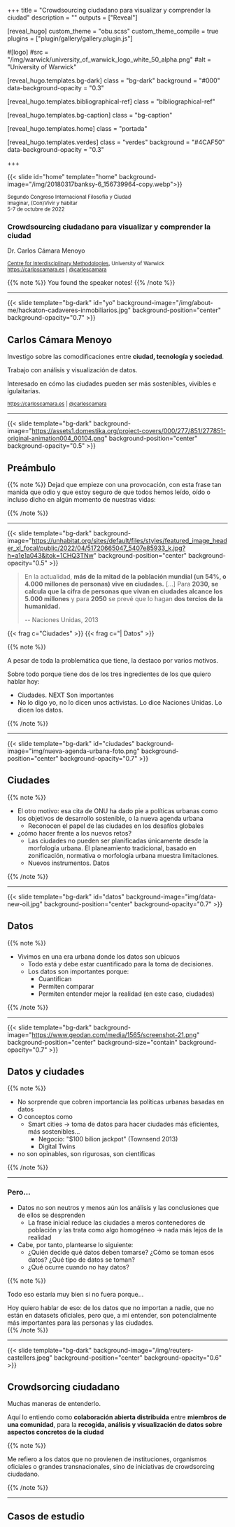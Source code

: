 +++
title = "Crowdsourcing ciudadano para visualizar y comprender la ciudad"
description = ""
outputs = ["Reveal"]


[reveal_hugo]
custom_theme = "obu.scss"
custom_theme_compile = true
plugins = ["plugin/gallery/gallery.plugin.js"]

#[logo]
#src = "/img/warwick/university_of_warwick_logo_white_50_alpha.png"
#alt = "University of Warwick"

[reveal_hugo.templates.bg-dark]
class = "bg-dark"
background = "#000"
data-background-opacity = "0.3"

[reveal_hugo.templates.bibliographical-ref]
class = "bibliographical-ref"

[reveal_hugo.templates.bg-caption]
class = "bg-caption"

[reveal_hugo.templates.home]
class = "portada"

[reveal_hugo.templates.verdes]
class = "verdes"
background = "#4CAF50"
data-background-opacity = "0.3"

+++

{{< slide id="home"  template="home" background-image="/img/20180317banksy-6_156739964-copy.webp">}}

<div class="borders">

<small>Segundo Congreso Internacional Filosofía y Ciudad<br>
Imaginar, (Con)Vivir y habitar<br>
5-7 de octubre de 2022</small>

<h3>Crowdsourcing ciudadano para visualizar y comprender la ciudad</h3>

<p>Dr. Carlos Cámara Menoyo</p>

<small><a href="https://warwick.ac.uk/fac/cross_fac/cim/">Centre for Interdisciplinary Methodologies</a>, University of Warwick<br>
<a href="https://carloscamara.es">https://carloscamara.es</a> | <a href="https://twitter.com/carlescamara">@carlescamara</a></small>

</div>

{{% note %}}
You found the speaker notes!
{{% /note %}}

---

{{< slide template="bg-dark" id="yo" background-image="/img/about-me/hackaton-cadaveres-inmobiliarios.jpg" background-position="center" background-opacity="0.7" >}}

## Carlos Cámara Menoyo

Investigo sobre las comodificaciones entre **ciudad, tecnología y sociedad**. 

Trabajo con análisis y visualización de datos.

Interesado en cómo las ciudades pueden ser más sostenibles, vivibles e igulaitarias.

<small>https://carloscamara.es | <i class="fab fa-twitter"></i>[@carlescamara](https://twitter.com/carlescamara)</small>

---
<!-- 
## Preámbulo: Ciudades y datos

Consenso:
- Papel de las ciudades
- Datos son necesarios para comprenderlas y para evaluar las medidas.
- Muchas iniciativas
  - Smart cities
  - Digital twins

Está bien porque ponen la ciudad en el centro
Limitaciones:
Estas aproximaciones suelen responder a XXX  ser positivistas, 
Entienden que las ciudades son todas iguales, tiene los mismos problemas y las soluciones.

Quiero plantear una aproximación que, si bien también tiene ciertas similudes, como la toma de datos, en su esencia es radicalmente opuesta: el crowdsorcing ciudadano.


Mi charla se centrará en un tipo de visualizaciones 

--- -->


<!-- 
## Contenido

Charla sobre crowdsorcing ciudadano

- Crowdsorcing
- 2+1 casos de estudio
  - Zaragoza Accesible
  - Eskola Bideak
  - Walkability (AI + un inicio de crowdsorcing)
- Lecciones desde la práctica: otenciales y delimitaciones -->


{{< slide template="bg-dark" background-image="https://assets1.domestika.org/project-covers/000/277/851/277851-original-animation004_00104.png" background-position="center" background-opacity="0.5" >}}




## Preámbulo

<!-- {{< frag c="Dejad que empieze con una provocación/caricaturización" >}} -->

{{% note %}}
Dejad que empieze con una provocación, con esta frase tan manida que odio y que estoy seguro de que todos hemos leído, oído o incluso dicho en algún momento de nuestras vidas:


{{% /note %}}

---

{{< slide template="bg-dark" background-image="https://unhabitat.org/sites/default/files/styles/featured_image_header_xl_focal/public/2022/04/51720665047_5407e85933_k.jpg?h=a1e1a043&itok=1CHQ3TNw" background-position="center" background-opacity="0.5" >}}

> En la actualidad, **más de la mitad de la población mundial (un 54%, o 4.000 millones de personas) vive en ciudades.** [...] Para  **2030, se calcula que la cifra de personas que vivan en ciudades alcance los 5.000 millones** y para **2050** se prevé que lo hagan **dos tercios de la humanidad.**
>
> -- Naciones Unidas, 2013


{{< frag c="Ciudades" >}} {{< frag c="| Datos" >}}

{{% note %}}


A pesar de toda la problemática que tiene, la destaco por varios motivos.


Sobre todo porque tiene dos de los tres ingredientes de los que quiero hablar hoy:

- Ciudades. NEXT Son importantes
- No lo digo yo, no lo dicen unos activistas. Lo dice Naciones Unidas. Lo dicen los datos.

{{% /note %}}

---

{{< slide template="bg-dark" id="ciudades" background-image="img/nueva-agenda-urbana-foto.png" background-position="center" background-opacity="0.7" >}}

## Ciudades

{{% note %}}
- El otro motivo: esa cita de ONU ha dado pie a políticas urbanas como los objetivos de desarrollo sostenible, o la nueva agenda urbana
  - Reconocen el papel de las ciudades en los desafíos globales
- ¿cómo hacer frente a los nuevos retos?  
	- Las ciudades no pueden ser planificadas únicamente desde la morfología urbana. El planeamiento tradicional, basado en zonificación, normativa o morfología urbana muestra limitaciones.  
	- Nuevos instrumentos. Datos  

{{% /note %}}

---

{{< slide template="bg-dark" id="datos" background-image="img/data-new-oil.jpg" background-position="center" background-opacity="0.7" >}}


## Datos

{{% note %}}
- Vivimos en una era urbana donde los datos son ubicuos
  - Todo está y debe estar cuantificado para la toma de decisiones.
  - Los datos son importantes porque:  
	- Cuantifican  
	- Permiten comparar  
	- Permiten entender mejor la realidad (en este caso, ciudades)  



{{% /note %}}


---

{{< slide template="bg-dark" background-image="https://www.geodan.com/media/1565/screenshot-21.png" background-position="center" background-size="contain" background-opacity="0.7" >}}
<!--Fuente: https://www.geodan.com/knowledge-and-innovation/managing-urban-processes-intelligently-with-the-amsterdam-smart-city-dashboard/-->

## Datos y ciudades

{{% note %}}
- No sorprende que cobren importancia las políticas urbanas basadas en datos  
- O conceptos como 
  - Smart cities -> toma de datos para hacer ciudades más eficientes, más sostenibles...  
  	- Negocio: "$100 bilion jackpot" (Townsend 2013)  
	- Digital Twins
- no son opinables, son rigurosas, son científicas

{{% /note %}}

---

### Pero...

- Datos no son neutros y menos aún los análisis y las conclusiones que de ellos se desprenden
  - La frase inicial reduce las ciudades a meros contenedores de población y las trata como algo homogéneo -> nada más lejos de la realidad  
- Cabe, por tanto, plantearse lo siguiente:  
	- ¿Quién decide qué datos deben tomarse? ¿Cómo se toman esos datos? ¿Qué tipo de datos se toman?  
	- ¿Qué ocurre cuando no hay datos?  

{{% note %}}

Todo eso estaría muy bien si no fuera porque...

Hoy quiero hablar de eso: de los datos que no importan a nadie, que no están en datasets oficiales, pero que, a mi entender, son potencialmente más importantes para las personas y las ciudades.  
{{% /note %}}

---


{{< slide template="bg-dark" background-image="/img/reuters-castellers.jpeg" background-position="center" background-opacity="0.6" >}}


## Crowdsorcing ciudadano

Muchas maneras de entenderlo. 


Aquí lo entiendo como **colaboración abierta distribuida** entre **miembros de una comunidad**, para la **recogida, análisis y visualización de datos sobre aspectos concretos de la ciudad**

{{% note %}}

Me refiero a los datos que no provienen de instituciones, organismos oficiales o grandes transnacionales, sino de iniciativas de crowdsorcing ciudadano.

{{% /note %}}

---

## Casos de estudio


